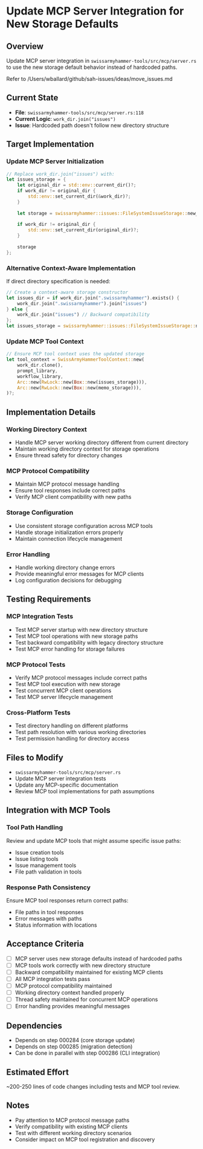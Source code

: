 # Update MCP Server Integration for New Storage Defaults

## Overview
Update MCP server integration in `swissarmyhammer-tools/src/mcp/server.rs` to use the new storage default behavior instead of hardcoded paths.

Refer to /Users/wballard/github/sah-issues/ideas/move_issues.md

## Current State
- **File**: `swissarmyhammer-tools/src/mcp/server.rs:118`
- **Current Logic**: `work_dir.join("issues")`
- **Issue**: Hardcoded path doesn't follow new directory structure

## Target Implementation

### Update MCP Server Initialization
```rust
// Replace work_dir.join("issues") with:
let issues_storage = {
    let original_dir = std::env::current_dir()?;
    if work_dir != original_dir {
        std::env::set_current_dir(&work_dir)?;
    }
    
    let storage = swissarmyhammer::issues::FileSystemIssueStorage::new_default()?;
    
    if work_dir != original_dir {
        std::env::set_current_dir(original_dir)?;
    }
    
    storage
};
```

### Alternative Context-Aware Implementation
If direct directory specification is needed:
```rust
// Create a context-aware storage constructor
let issues_dir = if work_dir.join(".swissarmyhammer").exists() {
    work_dir.join(".swissarmyhammer").join("issues")
} else {
    work_dir.join("issues") // Backward compatibility
};
let issues_storage = swissarmyhammer::issues::FileSystemIssueStorage::new(issues_dir)?;
```

### Update MCP Tool Context
```rust
// Ensure MCP tool context uses the updated storage
let tool_context = SwissArmyHammerToolContext::new(
    work_dir.clone(),
    prompt_library,
    workflow_library,
    Arc::new(RwLock::new(Box::new(issues_storage))),
    Arc::new(RwLock::new(Box::new(memo_storage))),
)?;
```

## Implementation Details

### Working Directory Context
- Handle MCP server working directory different from current directory
- Maintain working directory context for storage operations
- Ensure thread safety for directory changes

### MCP Protocol Compatibility
- Maintain MCP protocol message handling
- Ensure tool responses include correct paths
- Verify MCP client compatibility with new paths

### Storage Configuration
- Use consistent storage configuration across MCP tools
- Handle storage initialization errors properly
- Maintain connection lifecycle management

### Error Handling
- Handle working directory change errors
- Provide meaningful error messages for MCP clients
- Log configuration decisions for debugging

## Testing Requirements

### MCP Integration Tests
- Test MCP server startup with new directory structure
- Test MCP tool operations with new storage paths
- Test backward compatibility with legacy directory structure
- Test MCP error handling for storage failures

### MCP Protocol Tests
- Verify MCP protocol messages include correct paths
- Test MCP tool execution with new storage
- Test concurrent MCP client operations
- Test MCP server lifecycle management

### Cross-Platform Tests
- Test directory handling on different platforms
- Test path resolution with various working directories
- Test permission handling for directory access

## Files to Modify
- `swissarmyhammer-tools/src/mcp/server.rs`
- Update MCP server integration tests
- Update any MCP-specific documentation
- Review MCP tool implementations for path assumptions

## Integration with MCP Tools

### Tool Path Handling
Review and update MCP tools that might assume specific issue paths:
- Issue creation tools
- Issue listing tools
- Issue management tools
- File path validation in tools

### Response Path Consistency
Ensure MCP tool responses return correct paths:
- File paths in tool responses
- Error messages with paths
- Status information with locations

## Acceptance Criteria
- [ ] MCP server uses new storage defaults instead of hardcoded paths
- [ ] MCP tools work correctly with new directory structure
- [ ] Backward compatibility maintained for existing MCP clients
- [ ] All MCP integration tests pass
- [ ] MCP protocol compatibility maintained
- [ ] Working directory context handled properly
- [ ] Thread safety maintained for concurrent MCP operations
- [ ] Error handling provides meaningful messages

## Dependencies
- Depends on step 000284 (core storage update)
- Depends on step 000285 (migration detection)
- Can be done in parallel with step 000286 (CLI integration)

## Estimated Effort
~200-250 lines of code changes including tests and MCP tool review.

## Notes
- Pay attention to MCP protocol message paths
- Verify compatibility with existing MCP clients
- Test with different working directory scenarios
- Consider impact on MCP tool registration and discovery